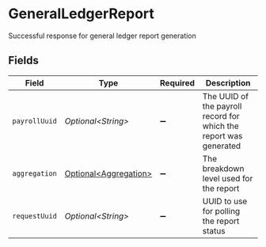 # GeneralLedgerReport

Successful response for general ledger report generation


## Fields

| Field                                                             | Type                                                              | Required                                                          | Description                                                       |
| ----------------------------------------------------------------- | ----------------------------------------------------------------- | ----------------------------------------------------------------- | ----------------------------------------------------------------- |
| `payrollUuid`                                                     | *Optional\<String>*                                               | :heavy_minus_sign:                                                | The UUID of the payroll record for which the report was generated |
| `aggregation`                                                     | [Optional\<Aggregation>](../../models/components/Aggregation.md)  | :heavy_minus_sign:                                                | The breakdown level used for the report                           |
| `requestUuid`                                                     | *Optional\<String>*                                               | :heavy_minus_sign:                                                | UUID to use for polling the report status                         |